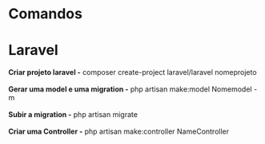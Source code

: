 # Comandos
<h1> Laravel </h1>
<strong> Criar projeto laravel -</strong>
  composer create-project laravel/laravel nomeprojeto
 <br>
 <br>
<strong> Gerar uma model e uma migration -</strong>
php artisan make:model Nomemodel -m
 <br>
 <br>
 <strong>Subir a migration -</strong>
 php artisan migrate
 <br>
 <br>
 <strong>Criar uma Controller -</strong>
php artisan make:controller NameController
